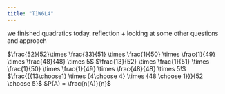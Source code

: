 ```yaml
---
title: "T1W6L4"
---
```


we finished quadratics today. reflection + looking at some other questions and approach

$\frac{52}{52}\times \frac{33}{51} \times \frac{1}{50} \times \frac{1}{49} \times \frac{48}{48} \times 5$
$\frac{13}{52} \times \frac{1}{51} \times \frac{1}{50} \times \frac{1}{49} \times \frac{48}{48} \times 5!$
$\frac{{{13\choose1} \times {4\choose 4} \times {48 \choose 1}}}{52 \choose 5}$
$P(A) = \frac{n(A)}{n}$
